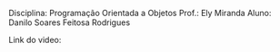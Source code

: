 Disciplina: Programação Orientada a Objetos
Prof.: Ely Miranda
Aluno: Danilo Soares Feitosa Rodrigues

Link do video: 